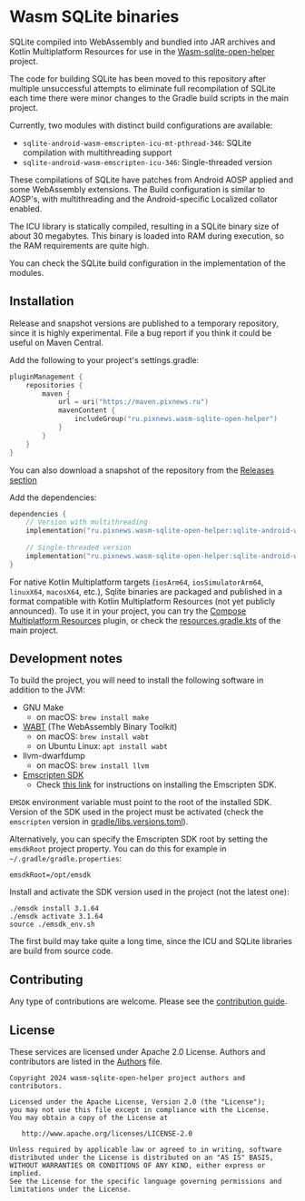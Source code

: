 # Wasm SQLite binaries

SQLite compiled into WebAssembly and bundled into JAR archives and Kotlin Multiplatform Resources for use in the [Wasm-sqlite-open-helper] project.

The code for building SQLite has been moved to this repository after multiple unsuccessful attempts to eliminate 
full recompilation of SQLite each time there were minor changes to the Gradle build scripts in the main project.

Currently, two modules with distinct build configurations are available:

- `sqlite-android-wasm-emscripten-icu-mt-pthread-346`: SQLite compilation with multithreading support
- `sqlite-android-wasm-emscripten-icu-346`: Single-threaded version

These compilations of SQLite have patches from Android AOSP applied and some WebAssembly extensions.
The Build configuration is similar to AOSP's, with multithreading and the Android-specific Localized collator enabled.

The ICU library is statically compiled, resulting in a SQLite binary size of about 30 megabytes.
This binary is loaded into RAM during execution, so the RAM requirements are quite high.

You can check the SQLite build configuration in the implementation of the modules.

## Installation

Release and snapshot versions are published to a temporary repository, since it is highly experimental.
File a bug report if you think it could be useful on Maven Central.

Add the following to your project's settings.gradle:

```kotlin
pluginManagement {
    repositories {
        maven {
            url = uri("https://maven.pixnews.ru")
            mavenContent {
                includeGroup("ru.pixnews.wasm-sqlite-open-helper")
            }
        }
    }
}
```

You can also download a snapshot of the repository from the [Releases section](https://github.com/illarionov/wasm-sqlite-open-helper/releases) 

Add the dependencies:

```kotlin
dependencies {
    // Version with multithreading
    implementation("ru.pixnews.wasm-sqlite-open-helper:sqlite-android-wasm-emscripten-icu-mt-pthread-346:0.1-alpha10")
    
    // Single-threaded version
    implementation("ru.pixnews.wasm-sqlite-open-helper:sqlite-android-wasm-emscripten-icu-346:0.1-alpha10")
}
```

For native Kotlin Multiplatform targets (`iosArm64`, `iosSimulatorArm64`, `linuxX64`, `macosX64`, etc.),
Sqlite binaries are packaged and published in a format compatible with Kotlin Multiplatform Resources (not yet 
publicly announced).
To use it in your project, you can try the [Compose Multiplatform Resources] plugin, or check the 
[resources.gradle.kts] of the main project.

[Compose Multiplatform Resources]: https://www.jetbrains.com/help/kotlin-multiplatform-dev/compose-images-resources.html
[resources.gradle.kts]: https://github.com/illarionov/wasm-sqlite-open-helper/blob/main/build-logic/project/multiplatform/src/main/kotlin/resources.gradle.kts

## Development notes

To build the project, you will need to install the following software in addition to the JVM:

 - GNU Make 
   - on macOS: `brew install make`
 - [WABT](https://github.com/WebAssembly/wabt) (The WebAssembly Binary Toolkit)
   - on macOS: `brew install wabt`
   - on Ubuntu Linux: `apt install wabt`
 - llvm-dwarfdump
   - on macOS: `brew install llvm`
 - [Emscripten SDK](https://emscripten.org/)
   - Check [this link](https://emscripten.org/docs/getting_started/downloads.html#installation-instructions-using-the-emsdk-recommended)
   for instructions on installing the Emscripten SDK.

`EMSDK` environment variable must point to the root of the installed SDK.
Version of the SDK used in the project must be activated (check the `emscripten` version
in [gradle/libs.versions.toml](gradle/libs.versions.toml)).

Alternatively, you can specify the Emscripten SDK root by setting the `emsdkRoot` project property.
You can do this for example in `~/.gradle/gradle.properties`:

```properties
emsdkRoot=/opt/emsdk
```

Install and activate the SDK version used in the project (not the latest one):

```shell
./emsdk install 3.1.64
./emsdk activate 3.1.64
source ./emsdk_env.sh
```

The first build may take quite a long time, since the ICU and SQLite libraries are build from source code.

## Contributing

Any type of contributions are welcome. Please see the [contribution guide](CONTRIBUTING.md).

## License

These services are licensed under Apache 2.0 License. Authors and contributors are listed in the
[Authors](AUTHORS) file.

```
Copyright 2024 wasm-sqlite-open-helper project authors and contributors.

Licensed under the Apache License, Version 2.0 (the "License");
you may not use this file except in compliance with the License.
You may obtain a copy of the License at

   http://www.apache.org/licenses/LICENSE-2.0

Unless required by applicable law or agreed to in writing, software
distributed under the License is distributed on an "AS IS" BASIS,
WITHOUT WARRANTIES OR CONDITIONS OF ANY KIND, either express or implied.
See the License for the specific language governing permissions and
limitations under the License.
```

[Wasm-sqlite-open-helper]: https://github.com/illarionov/wasm-sqlite-open-helper
